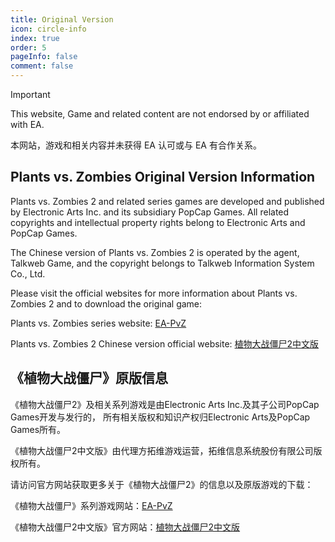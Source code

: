 ```yaml
---
title: Original Version
icon: circle-info
index: true
order: 5
pageInfo: false
comment: false
---
```

> [!important]
> This website, Game and related content are not endorsed by or affiliated with EA.
>
> 本网站，游戏和相关内容并未获得 EA 认可或与 EA 有合作关系。

## Plants vs. Zombies Original Version Information

Plants vs. Zombies 2 and related series games are developed and published by Electronic Arts Inc. and its subsidiary PopCap Games. All related copyrights and intellectual property rights belong to Electronic Arts and PopCap Games.

The Chinese version of Plants vs. Zombies 2 is operated by the agent, Talkweb Game, and the copyright belongs to Talkweb Information System Co., Ltd.

Please visit the official websites for more information about Plants vs. Zombies 2 and to download the original game:

Plants vs. Zombies series website: [EA-PvZ](https://www.ea.com/ea-studios/popcap/plants-vs-zombies)

Plants vs. Zombies 2 Chinese version official website: [植物大战僵尸2中文版](https://game.talkweb.com.cn/)

## 《植物大战僵尸》原版信息

《植物大战僵尸2》及相关系列游戏是由Electronic Arts Inc.及其子公司PopCap Games开发与发行的，
所有相关版权和知识产权归Electronic Arts及PopCap Games所有。

《植物大战僵尸2中文版》由代理方拓维游戏运营，拓维信息系统股份有限公司版权所有。

请访问官方网站获取更多关于《植物大战僵尸2》的信息以及原版游戏的下载：

《植物大战僵尸》系列游戏网站：[EA-PvZ](https://www.ea.com/ea-studios/popcap/plants-vs-zombies)

《植物大战僵尸2中文版》官方网站：[植物大战僵尸2中文版](https://game.talkweb.com.cn/)
